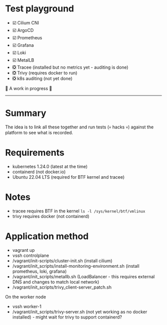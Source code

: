 # Test playground

- :ballot_box_with_check: Cilium CNI
- :ballot_box_with_check: ArgoCD 
- :ballot_box_with_check: Prometheus
- :ballot_box_with_check: Grafana
- :ballot_box_with_check: Loki
- :ballot_box_with_check: MetalLB
- :negative_squared_cross_mark: Tracee  (installed but no metrics yet - auditing is done)
- :negative_squared_cross_mark: Trivy  (requires docker to run)
- :negative_squared_cross_mark: k8s auditing (not yet done)

:construction: A work in progress :wrench:

---

# Summary

The idea is to link all these together and run tests (:skull: hacks :skull:) against the platform to see what is recorded.


# Requirements

- kubernetes 1.24.0 (latest at the time)
- containerd (not docker.io)
- Ubuntu 22.04 LTS  (required for BTF kernel and tracee)

# Notes

- tracee requires BTF in the kernel `ls -l /sys/kernel/btf/vmlinux`
- trivy requires docker (not containerd)

# Application method

- vagrant up
- vssh controlplane
- /vagrant/init-scripts/cluster-init.sh (install cilium)
- /vagrant/init_scripts/install-monitoring-environment.sh  (install prometheus, loki, grafana)
- /vagrant/init_scripts/metallb.sh  (LoadBalancer - this requires external DNS and changes to match local network)
- /vagrant/init_scripts/trivy_client-server_patch.sh
  
On the worker node
- vssh worker-1
- /vagrant/init_scripts/trivy-server.sh
(not yet working as no docker installed) - might wait for trivy to support containerd?

